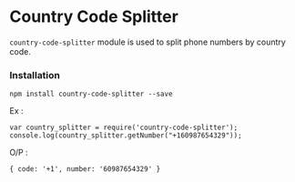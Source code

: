 # Country Code Splitter

`country-code-splitter` module is used to split phone numbers by country code.

### Installation

```
npm install country-code-splitter --save
```


Ex : 

```
var country_splitter = require('country-code-splitter');
console.log(country_splitter.getNumber("+160987654329"));
```

O/P : 

```
{ code: '+1', number: '60987654329' }
```

		
